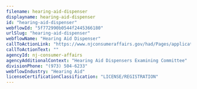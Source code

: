 ```yaml
---
filename: hearing-aid-dispenser
displayname: hearing-aid-dispenser
id: "hearing-aid-dispenser"
webflowId: "5f772990b0544f2445366180"
urlSlug: "hearing-aid-dispenser"
webflowName: "Hearing Aid Dispenser"
callToActionLink: "https://www.njconsumeraffairs.gov/had/Pages/applications.aspx"
callToActionText: ""
agencyId: nj-consumer-affairs
agencyAdditionalContext: "Hearing Aid Dispensers Examining Committee"
divisionPhone: "(973) 504-6233"
webflowIndustry: "Hearing Aid"
licenseCertificationClassification: "LICENSE/REGISTRATION"
---
```

